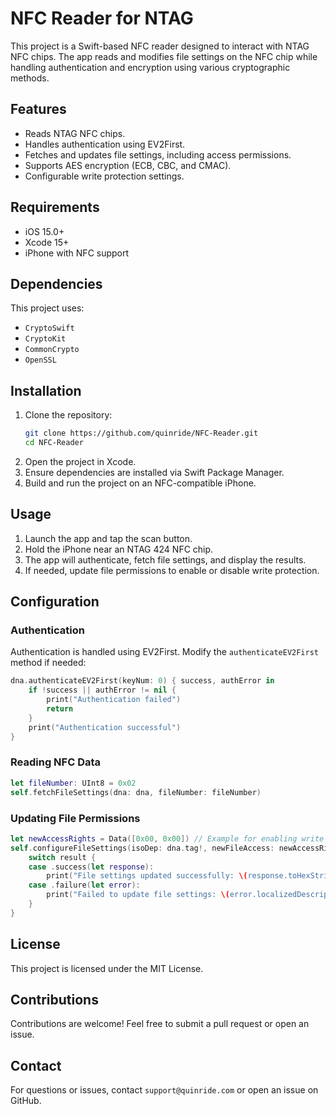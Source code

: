 # NFC Reader for NTAG

This project is a Swift-based NFC reader designed to interact with NTAG NFC chips. The app reads and modifies file settings on the NFC chip while handling authentication and encryption using various cryptographic methods.

## Features
- Reads NTAG NFC chips.
- Handles authentication using EV2First.
- Fetches and updates file settings, including access permissions.
- Supports AES encryption (ECB, CBC, and CMAC).
- Configurable write protection settings.

## Requirements
- iOS 15.0+
- Xcode 15+
- iPhone with NFC support

## Dependencies
This project uses:
- `CryptoSwift`
- `CryptoKit`
- `CommonCrypto`
- `OpenSSL`

## Installation
1. Clone the repository:
   ```sh
   git clone https://github.com/quinride/NFC-Reader.git
   cd NFC-Reader
   ```
2. Open the project in Xcode.
3. Ensure dependencies are installed via Swift Package Manager.
4. Build and run the project on an NFC-compatible iPhone.

## Usage
1. Launch the app and tap the scan button.
2. Hold the iPhone near an NTAG 424 NFC chip.
3. The app will authenticate, fetch file settings, and display the results.
4. If needed, update file permissions to enable or disable write protection.

## Configuration
### Authentication
Authentication is handled using EV2First. Modify the `authenticateEV2First` method if needed:
```swift
dna.authenticateEV2First(keyNum: 0) { success, authError in
    if !success || authError != nil {
        print("Authentication failed")
        return
    }
    print("Authentication successful")
}
```

### Reading NFC Data
```swift
let fileNumber: UInt8 = 0x02
self.fetchFileSettings(dna: dna, fileNumber: fileNumber)
```

### Updating File Permissions
```swift
let newAccessRights = Data([0x00, 0x00]) // Example for enabling write protection give actual values
self.configureFileSettings(isoDep: dna.tag!, newFileAccess: newAccessRights) { result in
    switch result {
    case .success(let response):
        print("File settings updated successfully: \(response.toHexString())")
    case .failure(let error):
        print("Failed to update file settings: \(error.localizedDescription)")
    }
}
```

## License
This project is licensed under the MIT License.

## Contributions
Contributions are welcome! Feel free to submit a pull request or open an issue.

## Contact
For questions or issues, contact `support@quinride.com` or open an issue on GitHub.

